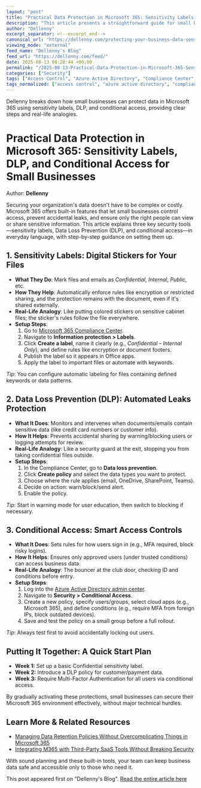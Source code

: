 ```yaml
---
layout: "post"
title: "Practical Data Protection in Microsoft 365: Sensitivity Labels, DLP, and Conditional Access for Small Businesses"
description: "This article presents a straightforward guide for small businesses looking to secure data in Microsoft 365 using sensitivity labels, Data Loss Prevention (DLP), and conditional access policies. The author explains each tool's role, real-world examples, and step-by-step setup instructions to help teams safeguard information without needing deep technical expertise."
author: "Dellenny"
excerpt_separator: <!--excerpt_end-->
canonical_url: "https://dellenny.com/protecting-your-business-data-sensitivity-labels-dlp-and-conditional-access-explained-simply/"
viewing_mode: "external"
feed_name: "Dellenny's Blog"
feed_url: "https://dellenny.com/feed/"
date: 2025-08-13 08:28:44 +00:00
permalink: "/2025-08-13-Practical-Data-Protection-in-Microsoft-365-Sensitivity-Labels-DLP-and-Conditional-Access-for-Small-Businesses.html"
categories: ["Security"]
tags: ["Access Control", "Azure Active Directory", "Compliance Center", "Conditional Access", "Data Loss Prevention", "Data Protection", "DLP", "File Encryption", "Information Protection", "Microsoft 365", "Multi Factor Authentication", "Office 365 Security", "Posts", "Security", "Security Policy", "Sensitivity Labels", "Small Business IT"]
tags_normalized: ["access control", "azure active directory", "compliance center", "conditional access", "data loss prevention", "data protection", "dlp", "file encryption", "information protection", "microsoft 365", "multi factor authentication", "office 365 security", "posts", "security", "security policy", "sensitivity labels", "small business it"]
---
```


Dellenny breaks down how small businesses can protect data in Microsoft 365 using sensitivity labels, DLP, and conditional access, providing clear steps and real-life analogies.<!--excerpt_end-->

# Practical Data Protection in Microsoft 365: Sensitivity Labels, DLP, and Conditional Access for Small Businesses

Author: **Dellenny**

Securing your organization's data doesn't have to be complex or costly. Microsoft 365 offers built-in features that let small businesses control access, prevent accidental leaks, and ensure only the right people can view or share sensitive information. This article explains three key security tools—sensitivity labels, Data Loss Prevention (DLP), and conditional access—in everyday language, with step-by-step guidance on setting them up.

## 1. Sensitivity Labels: Digital Stickers for Your Files

- **What They Do**: Mark files and emails as *Confidential*, *Internal*, *Public*, etc.
- **How They Help**: Automatically enforce rules like encryption or restricted sharing, and the protection remains with the document, even if it's shared externally.
- **Real-Life Analogy**: Like putting colored stickers on sensitive cabinet files; the sticker's rules follow the file everywhere.
- **Setup Steps**:
  1. Go to [Microsoft 365 Compliance Center](https://compliance.microsoft.com).
  2. Navigate to **Information protection > Labels**.
  3. Click **Create a label**, name it clearly (e.g., *Confidential – Internal Only*), and define rules like encryption or document footers.
  4. Publish the label so it appears in Office apps.
  5. Apply the label to important files or automate with keywords.

*Tip*: You can configure automatic labeling for files containing defined keywords or data patterns.

## 2. Data Loss Prevention (DLP): Automated Leaks Protection

- **What It Does**: Monitors and intervenes when documents/emails contain sensitive data (like credit card numbers or customer info).
- **How It Helps**: Prevents accidental sharing by warning/blocking users or logging attempts for review.
- **Real-Life Analogy**: Like a security guard at the exit, stopping you from taking confidential files outside.
- **Setup Steps**:
  1. In the Compliance Center, go to **Data loss prevention**.
  2. Click **Create policy** and select the data types you want to protect.
  3. Choose where the rule applies (email, OneDrive, SharePoint, Teams).
  4. Decide on action: warn/block/send alert.
  5. Enable the policy.

*Tip*: Start in warning mode for user education, then switch to blocking if necessary.

## 3. Conditional Access: Smart Access Controls

- **What It Does**: Sets rules for how users sign in (e.g., MFA required, block risky logins).
- **How It Helps**: Ensures only approved users (under trusted conditions) can access business data.
- **Real-Life Analogy**: The bouncer at the club door, checking ID and conditions before entry.
- **Setup Steps**:
  1. Log into the [Azure Active Directory admin center](https://aad.portal.azure.com).
  2. Navigate to **Security > Conditional Access**.
  3. Create a new policy, specify users/groups, select cloud apps (e.g., Microsoft 365), and define conditions (e.g., require MFA from foreign IPs, block outdated devices).
  4. Save and test the policy on a small group before a full rollout.

*Tip*: Always test first to avoid accidentally locking out users.

## Putting It Together: A Quick Start Plan

- **Week 1:** Set up a basic Confidential sensitivity label.
- **Week 2:** Introduce a DLP policy for customer/payment data.
- **Week 3:** Require Multi-Factor Authentication for all users via conditional access.

By gradually activating these protections, small businesses can secure their Microsoft 365 environment effectively, without major technical hurdles.

## Learn More & Related Resources

- [Managing Data Retention Policies Without Overcomplicating Things in Microsoft 365](https://dellenny.com/managing-data-retention-policies-without-overcomplicating-things-in-microsoft-365/)
- [Integrating M365 with Third-Party SaaS Tools Without Breaking Security](https://dellenny.com/how-to-integrate-m365-with-third-party-saas-tools-slack-trello-google-services-without-breaking-security/)

With sound planning and these built-in tools, your team can keep business data safe and accessible only to those who need it.

This post appeared first on "Dellenny's Blog". [Read the entire article here](https://dellenny.com/protecting-your-business-data-sensitivity-labels-dlp-and-conditional-access-explained-simply/)
